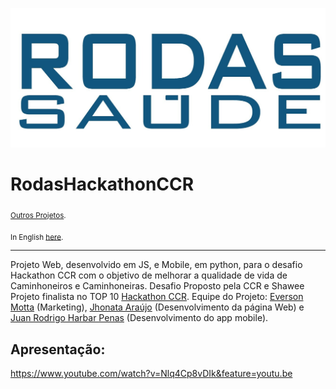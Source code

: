
<p align="center">
  <img src="logo_RODAS.jpg" width=750>
</p>

# RodasHackathonCCR
<sub>[Outros Projetos](https://github.com/jhpenas/portfolio).</sub>

<sub>In English [here](https://github.com/jhpenas/RodasHackathonCCR).</sub>

---
Projeto Web, desenvolvido em JS, e Mobile, em python, para o desafio Hackathon CCR com o objetivo de melhorar a qualidade de vida de Caminhoneiros e Caminhoneiras. Desafio Proposto pela CCR e Shawee
Projeto finalista no TOP 10 [Hackathon CCR](https://www.youtube.com/watch?v=nSt_r_k9FBY).
Equipe do Projeto: [Everson Motta](https://www.linkedin.com/in/everson-motta-b76673100/) (Marketing), [Jhonata Araújo](https://www.linkedin.com/in/jhonatavinicius2488/) (Desenvolvimento da página Web) e [Juan Rodrigo Harbar Penas](https://www.linkedin.com/in/jhpenas/) (Desenvolvimento do app mobile).

## Apresentação:
https://www.youtube.com/watch?v=Nlq4Cp8vDIk&feature=youtu.be
